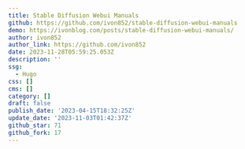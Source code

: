 ```yaml
---
title: Stable Diffusion Webui Manuals
github: https://github.com/ivon852/stable-diffusion-webui-manuals
demo: https://ivonblog.com/posts/stable-diffusion-webui-manuals/
author: ivon852
author_link: https://github.com/ivon852
date: 2023-11-28T05:59:25.053Z
description: ''
ssg:
  - Hugo
css: []
cms: []
category: []
draft: false
publish_date: '2023-04-15T18:32:25Z'
update_date: '2023-11-03T01:42:37Z'
github_star: 71
github_fork: 17
---
```

